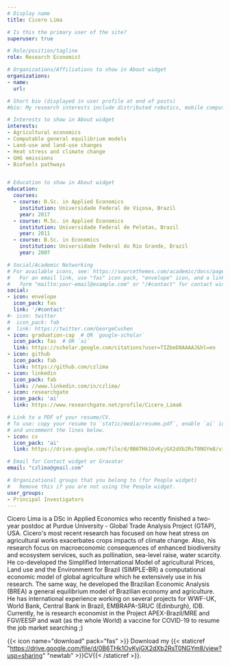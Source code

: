 ```yaml
---
# Display name
title: Cicero Lima

# Is this the primary user of the site?
superuser: true

# Role/position/tagline
role: Research Economist

# Organizations/Affiliations to show in About widget
organizations:
- name:
  url:

# Short bio (displayed in user profile at end of posts)
#bio: My research interests include distributed robotics, mobile computing and programmable matter.

# Interests to show in About widget
interests:
- Agricultural economics
- Computable general equilibrium models
- Land-use and land-use changes
- Heat stress and climate change
- GHG emissions
- Biofuels pathways


# Education to show in About widget
education:
  courses:
  - course: D.Sc. in Applied Economics
    institution: Universidade Federal de Viçosa, Brazil
    year: 2017
  - course: M.Sc. in Applied Economics  
    institution: Universidade Federal de Pelotas, Brazil
    year: 2011
  - course: B.Sc. in Economics
    institution: Universidade Federal do Rio Grande, Brazil
    year: 2007

# Social/Academic Networking
# For available icons, see: https://sourcethemes.com/academic/docs/page-builder/#icons
#   For an email link, use "fas" icon pack, "envelope" icon, and a link in the
#   form "mailto:your-email@example.com" or "/#contact" for contact widget.
social:
- icon: envelope
  icon_pack: fas
  link: '/#contact'
#- icon: twitter
#  icon_pack: fab
#  link: https://twitter.com/GeorgeCushen
- icon: graduation-cap  # OR `google-scholar`
  icon_pack: fas  # OR `ai`
  link: https://scholar.google.com/citations?user=TIZbeD8AAAAJ&hl=en
- icon: github
  icon_pack: fab
  link: https://github.com/czlima
- icon: linkedin
  icon_pack: fab
  link: //www.linkedin.com/in/czlima/
- icon: researchgate
  icon_pack: 'ai'
  link: https://www.researchgate.net/profile/Cicero_Lima6

# Link to a PDF of your resume/CV.
# To use: copy your resume to `static/media/resume.pdf`, enable `ai` icons in `params.toml`,
# and uncomment the lines below.
- icon: cv
  icon_pack: 'ai'
  link: https://drive.google.com/file/d/0B6THk1OvKyjGX2dXb2RsT0NGYm8/view?usp=sharing

# Email for Contact widget or Gravatar
email: "czlima@gmail.com"

# Organizational groups that you belong to (for People widget)
#   Remove this if you are not using the People widget.
user_groups:
- Principal Investigators
---
```


Cicero Lima is a DSc in Applied Economics who recently finished a two-year postdoc at Purdue University - Global Trade Analysis Project (GTAP), USA. Cicero's most recent research has focused on how heat stress on agricultural works exacerbates crops impacts of climate change. Also, his research focus on macroeconomic consequences of enhanced biodiversity and ecosystem services, such as pollination, sea-level raise, water scarcity. He co-developed the Simplified International Model of agricultural Prices, Land use and the Environment for Brazil (SIMPLE-BR) a computational economic model of global agriculture which he extensively use in his research. The same way, he developed the Brazilian Economic Analysis (BREA) a general equilibrium model of Brazilian economy and agriculture. He has international experience working on several projects for WWF-UK, World Bank, Central Bank in Brazil, EMBRAPA-SRUC (Edinburgh), IDB. Currently, he is research economist in the Project APEX-Brazil/MRE and FGV/EESP and wait (as the whole World) a vaccine for COVID-19 to resume the job market searching ;)

{{< icon name="download" pack="fas" >}} Download my {{< staticref "https://drive.google.com/file/d/0B6THk1OvKyjGX2dXb2RsT0NGYm8/view?usp=sharing" "newtab" >}}CV{{< /staticref >}}.
